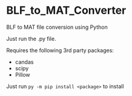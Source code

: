 # BLF_to_MAT_Converter
BLF to MAT file conversion using Python

Just run the .py file.

Requires the following 3rd party packages:
- candas
- scipy
- Pillow

Just run `py -m pip install <package>` to install
  
